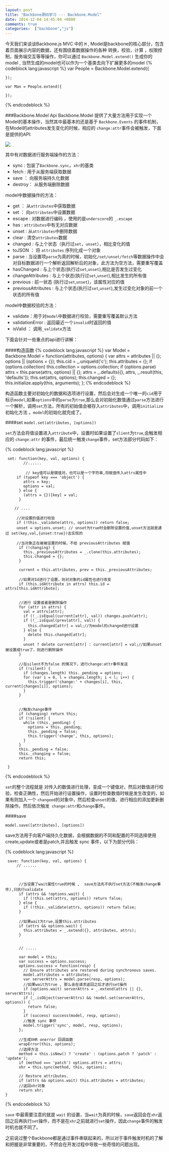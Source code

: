```yaml
---
layout: post
title: "Backbone源码学习 --- Backbone.Model"
date: 2014-12-04 14:45:04 +0800
comments: true
categories:  ["backbone","js"] 
---
```

 
今天我们来谈谈Backbone.js MVC 中的 `M` , Model是backbone的核心部分，包含着页面展示内容的数据，还有围绕着数据操作的各种 转换，校验，计算 ，权限控制，服务端交互等等操作，你可以通过 `Backbone.Model.extend()` 生成你的model , 当然生成的model也可以作为一个基类去向下扩展更多的model
{% codeblock lang:javascript %}
	var People = Backbone.Model.extend({
			
	});

	var Man = People.extend({

	});

{% endcodeblock %}
<!-- more -->

###Backbone.Model Api
Backbone.Model 提供了大量方法用于实现一个Model的基本操作，当然其中最基本的还是基于 `Backbone.Events` 的事件机制，在Model的attributes发生变化的时候，相应的 `change:attr`事件会被触发，下面是提供的API:
	
![](https://raw.githubusercontent.com/qbright/post/master/image/20141205165058.png)

其中有对数据进行服务端操作的方法：

*	sync   :  包装了`Backbone.sync`，`xhr`的基类
*	fetch  :  用于从服务端获取数据
*	save   ： 向服务端持久化数据
*	destroy： 从服务端删除数据

model中数据操作的方法：

*	get ： 从`attributes`中获取数据
*	set ： 向`attributes`中设置数据
*	escape : 对数据进行编码 ，使用的是`underscore`的 `_.escape`
*	has : `attributes`中有无对应数据
*	unset : 从`attributes`中删除数据
*	clear : 清空`attributes`数据
*	changed : 与上个状态（执行过`set`，`unset`），相比变化的值
*	toJSON ： 将 `attributes` 序列化成一个对象
*	parse : 当设置项`parse`为真的时候，初始化`/set/unset/fetch`等数据操作中会对目标数据进行一个解析返回解析后的对象，此方法为空方法，需要重写覆盖
*   hasChanged : 与上个状态(执行过`set`,`unset`),相比是否发生过变化
*   changeAttributes : 与上个状态(执行过`set`,`unset`),相比发生的所有值
*   previous : 前一状态 (执行过`set`,`unset`)，该属性对应的值
*   previousAttributes : 与上个状态(执行过`set`,`unset`),发生过变化对象的前一个状态的所有值

model中数据校验的方法：

*	validate：用于对`model`中数据进行校验，需要重写覆盖默认方法
*	validationError : 返回最近一个`invalid`时返回的值
*	isValid ： 调用`_validate`方法

下面会针对一些重点的api进行讲解：

####构造函数
{% codeblock lang:javascript %}	
	  var Model = Backbone.Model = function(attributes, options) {
		    var attrs = attributes || {};
		    options || (options = {});
		    this.cid = _.uniqueId('c');
		    this.attributes = {};
		    if (options.collection) this.collection = options.collection;
		    if (options.parse) attrs = this.parse(attrs, options) || {};
		    attrs = _.defaults({}, attrs, _.result(this, 'defaults'));
		    this.set(attrs, options);
		    this.changed = {};
		    this.initialize.apply(this, arguments);
  	};
{% endcodeblock %}

构造函数主要对初始化的数据和选项进行设置，然后会对生成一个唯一的`cid`用于标示`model`,如果`options`中的`parse`为`true`,那么会对初始化数值通过`parse`方法进行一个解析，调用`set`方法，所有的初始值会被存入`attributes`中，调用`initialize`初始化方法 。`model`的初始化就完成了。

####set 
 `model.set(attributes, [options]) `

`set`方法会将值设置进入`attribute`中，设置时如果设置了`slient`为`true`,会触发相应的 `change:attr` 的事件，最后统一触发`change`事件，set方法部分代码如下：

{% codeblock lang:javascript %}

	 set: function(key, val, options) {
			//......

			 // key值可以是键值对，也可以是一个字符串,将赋值传入attrs属性中	
		 if (typeof key === 'object') {
	        attrs = key;
	        options = val;
	      } else {
	        (attrs = {})[key] = val;
	      }

		// ....

		 //对设置的值进行校验 
      	 if (!this._validate(attrs, options)) return false;
		 unset = options.unset; // unset为true时会删除设置的值,unset方法就是通过 set(key,val,{unset:true})去实现的
		
		 //当对象正在被被设置的时候，不给 previousAttributes 赋值
	      if (!changing) {
	        this._previousAttributes = _.clone(this.attributes); 
	        this.changed = {};
	      }
	      
	      current = this.attributes, prev = this._previousAttributes;
	
	      //如果对Id进行了设置，则对对象的id属性也进行改变
	      if (this.idAttribute in attrs) this.id = attrs[this.idAttribute];
	

	      //进行 设置或者是删除操作
	      for (attr in attrs) {
	        val = attrs[attr];
	        if (!_.isEqual(current[attr], val)) changes.push(attr);
	        if (!_.isEqual(prev[attr], val)) {
	          this.changed[attr] = val;//为model的changed进行设置
	        } else {
	          delete this.changed[attr];
	        }
	        unset ? delete current[attr] : current[attr] = val;//如果unset被设置成true了，则进行删除操作
	      }
	      
	      //在silent不为false 的情况下，进行change:attr事件发送
	      if (!silent) {
	        if (changes.length) this._pending = options;
	        for (var i = 0, l = changes.length; i < l; i++) {
	          this.trigger('change:' + changes[i], this, current[changes[i]], options);
	        }
	      }
	

	      //触发change事件
	      if (changing) return this;
	      if (!silent) {
	        while (this._pending) {
	          options = this._pending;
	          this._pending = false;
	          this.trigger('change', this, options);
	        }
	      }
	      this._pending = false;
	      this._changing = false;
	      return this;
		
	 }

{% endcodeblock %}

`set`的整个流程就是 对传入的数值进行处理，变成一个键值对，然后对数值进行校验，检查正确性，然后开始进行设置操作，设置时检查数值时候是发生改变的，如果有则加入一个 `changeed`的对象中，然后检查`unset`的值，进行相应的添加更新删除操作。然后依次触发` change:attr`和`change`事件。

####save

`model.save([attributes], [options]) `

save方法用于向客户端持久化数据，会根据数据的不同和配置的不同选择使用create,update或者是patch,并且触发 sync 事件，以下为部分代码：

{% codeblock lang:javascript %}

	 save: function(key, val, options) {	  		
		 // ......
	     

	      
	      //当设置了wait属性true的时候 ,  save方法先不执行set方法(不触发change事件),只执行validate
	      if (attrs && !options.wait) {
	        if (!this.set(attrs, options)) return false;
	      } else {
	        if (!this._validate(attrs, options)) return false;
	      }

		  //如果wait为true,设置this.attributes
	      if (attrs && options.wait) {
	        this.attributes = _.extend({}, attributes, attrs);
	      }
	      

		  // .....
		  
	      var model = this;
	      var success = options.success;
	      options.success = function(resp) {
	        // Ensure attributes are restored during synchronous saves.
	        model.attributes = attributes;
	        var serverAttrs = model.parse(resp, options);
	        //如果wait为true , 那么会在请求返回之后才进行set操作
	        if (options.wait) serverAttrs = _.extend(attrs || {}, serverAttrs);
	        if (_.isObject(serverAttrs) && !model.set(serverAttrs, options)) {
	          return false;
	        }
	        if (success) success(model, resp, options);
	        //触发 sync 事件
	        model.trigger('sync', model, resp, options);
	      };

		  //生成XHR onerror 回调函数
	      wrapError(this, options);
		  //选择方法
	      method = this.isNew() ? 'create' : (options.patch ? 'patch' : 'update');
	      if (method === 'patch') options.attrs = attrs;
	      xhr = this.sync(method, this, options);
	
	      // Restore attributes.
	      if (attrs && options.wait) this.attributes = attributes;
		  //返回xhr对象
	      return xhr;
    }
	
{% endcodeblock %}

`save` 中最需要注意的就是 `wait` 的设置，当`wait`为真的时候，`save`返回会在`xhr`返回之后再执行`set`操作，而不是在`xhr`之前就进行`set`操作，因此`change`事件的触发时机也就不同了。

之前说过整个Backbone都是通过事件串联起来的，所以对于事件触发时机的了解和把握是非常重要的，不然会在开发过程中导致一些奇怪的问题出现。